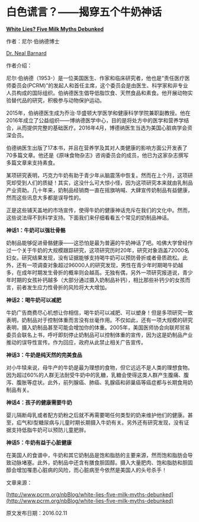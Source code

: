 # 白色谎言？——揭穿五个牛奶神话

[**White Lies? Five Milk Myths Debunked**](http://www.pcrm.org/nbBlog/white-lies-five-milk-myths-debunked)

作者：尼尔·伯纳德博士

[Dr. Neal Barnard](http://www.pcrm.org/authors/dr-neal-barnard)

作者介绍：

尼尔·伯纳德（1953-）是一位美国医生、作家和临床研究者，他也是“责任医疗医师委员会\(PCRM\)”的发起人和首任主席，这个委员会是由医生、科学家和非专业人员构成的国际组织。伯纳德医生倡导低脂饮食、天然食品和素食。他开展动物实验替代品的研究，积极参与动物保护运动。

2015年，伯纳德医生成为乔治·华盛顿大学医学和健康科学学院兼职副教授。他在2016年成立了公益组织——博纳德医学中心，目的是将处方中的医学和营养学结合，从而提供完整的基础医疗。2016年4月，博德纳医生当选为美国心脏病学会资深会员。

伯德纳医生出版了17本书，并且在营养学及其对人类健康的影响方面公开发表了70多篇文章。他还是《原味食物杂志》咨询委员会的成员，他已为这家杂志撰写多篇文章来支持素食。

某项研究表明，巧克力牛奶有助于青少年从脑震荡中恢复。然而在上个月，这项研究却受到人们的质疑！其实，这没什么可大惊小怪，因为这项研究本来就由乳制品产业资助。几十年来，奶制品经销商一直在摇旗呐喊、大肆宣传奶制品有益健康，然而这些讯息大多都是误导性的。

正是这些铺天盖地的市场宣传，使得牛奶的健康神话充斥在我们的文化中。然而，这些说法得不到科学支持。下面我们来仔细看看五个常见的奶制品神话。

**神话1：牛奶可以强壮骨骼**

奶制品能够促进骨骼健康——这恐怕是最为普遍的牛奶神话了吧。哈佛大学曾经作过一个关于牛奶的大规模跟踪研究，这项研究历时20年，研究对象涵盖72000名妇女。研究结果发现，没有证据能够支持喝牛奶可以预防骨折或者骨质疏松。此外，还有一项调查对象超过96000人的研究发现，男性在青少年时期喝牛奶越多，在成年时期发生骨折的概率则会越高。无独有偶，另外一项研究报道说，青少年时期的女孩补钙越多（大部分通过摄入奶制品补钙），相比那些补钙少的女孩而言，前者发生应力性骨折的风险将大大增加。

**神话2：喝牛奶可以减肥**

牛奶广告商费尽心机想让你相信，喝牛奶可以减肥、可以塑身！但是多项研究一致表明，奶制品对于控制体重而言没有丝毫作用。不仅如此，还有一项大规模的研究表明，摄入奶制品甚至可能会增加你的体重。2005年，美国医师协会向联邦贸易委员会联名上书，呼吁即刻停止奶制品可以控制体重的宣传，因为这是奶制品产业推动的误导性宣传。作为回应，政府从此禁止相关广告宣传。

**神话3：牛奶是纯天然的完美食品**

对小牛犊来说，母牛产的牛奶是最为理想的食物，但它远远不是人类的理想食物。因为超过60%的人群无法耐受牛奶中的乳糖，乳糖会使得这类人群产生腹痛、腹泻、腹胀等症状。此外，前列腺癌、肺癌、乳腺癌和卵巢癌等癌症都与长期食用奶制品有关。

**神话4：孩子的健康需要牛奶**

婴儿隔断母乳或者配方奶粉之后就不再需要喝任何类型的奶来维护他们的健康。甚至，疝气和I型糖尿病与儿童时期长期摄入牛奶有关。另外还有研究发现，没有证据支持低脂牛奶可以预防儿童肥胖。

**神话5：牛奶有益于心脏健康**

在美国人的食谱中，牛奶和其它奶制品是饱和脂肪的主要来源，然而饱和脂肪会导致动脉堵塞。此外，奶制品中还含有膳食胆固醇。摄入大量肥肉、饱和脂肪和胆固醇会增加罹患心脏病的风险，而心脏病至今依然是美国人的头号杀手！

文章来源：

[http://www.pcrm.org/nbBlog/white-lies-five-milk-myths-debunked](http://www.pcrm.org/nbBlog/white-lies-five-milk-myths-debunked)

原文发布日期：2016.02.11

